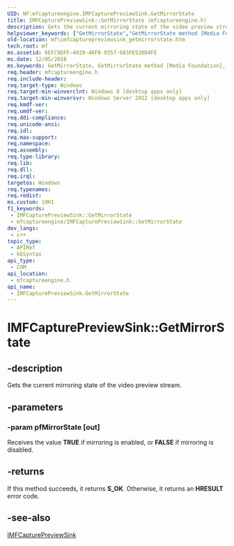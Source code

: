 ```yaml
---
UID: NF:mfcaptureengine.IMFCapturePreviewSink.GetMirrorState
title: IMFCapturePreviewSink::GetMirrorState (mfcaptureengine.h)
description: Gets the current mirroring state of the video preview stream.
helpviewer_keywords: ["GetMirrorState","GetMirrorState method [Media Foundation]","GetMirrorState method [Media Foundation]","IMFCapturePreviewSink interface","IMFCapturePreviewSink interface [Media Foundation]","GetMirrorState method","IMFCapturePreviewSink.GetMirrorState","IMFCapturePreviewSink::GetMirrorState","mf.imfcapturepreviewsink_getmirrorstate","mfcaptureengine/IMFCapturePreviewSink::GetMirrorState"]
old-location: mf\imfcapturepreviewsink_getmirrorstate.htm
tech.root: mf
ms.assetid: 6EFC9DFF-4029-46F0-9357-983FE528D4FE
ms.date: 12/05/2018
ms.keywords: GetMirrorState, GetMirrorState method [Media Foundation], GetMirrorState method [Media Foundation],IMFCapturePreviewSink interface, IMFCapturePreviewSink interface [Media Foundation],GetMirrorState method, IMFCapturePreviewSink.GetMirrorState, IMFCapturePreviewSink::GetMirrorState, mf.imfcapturepreviewsink_getmirrorstate, mfcaptureengine/IMFCapturePreviewSink::GetMirrorState
req.header: mfcaptureengine.h
req.include-header: 
req.target-type: Windows
req.target-min-winverclnt: Windows 8 [desktop apps only]
req.target-min-winversvr: Windows Server 2012 [desktop apps only]
req.kmdf-ver: 
req.umdf-ver: 
req.ddi-compliance: 
req.unicode-ansi: 
req.idl: 
req.max-support: 
req.namespace: 
req.assembly: 
req.type-library: 
req.lib: 
req.dll: 
req.irql: 
targetos: Windows
req.typenames: 
req.redist: 
ms.custom: 19H1
f1_keywords:
 - IMFCapturePreviewSink::GetMirrorState
 - mfcaptureengine/IMFCapturePreviewSink::GetMirrorState
dev_langs:
 - c++
topic_type:
 - APIRef
 - kbSyntax
api_type:
 - COM
api_location:
 - mfcaptureengine.h
api_name:
 - IMFCapturePreviewSink.GetMirrorState
---
```


# IMFCapturePreviewSink::GetMirrorState


## -description

Gets the current mirroring state of the video preview stream.

## -parameters

### -param pfMirrorState [out]

Receives the value <b>TRUE</b> if mirroring is enabled, or <b>FALSE</b> if mirroring is disabled.

## -returns

If this method succeeds, it returns <b>S_OK</b>. Otherwise, it returns an <b>HRESULT</b> error code.

## -see-also

<a href="/windows/desktop/api/mfcaptureengine/nn-mfcaptureengine-imfcapturepreviewsink">IMFCapturePreviewSink</a>